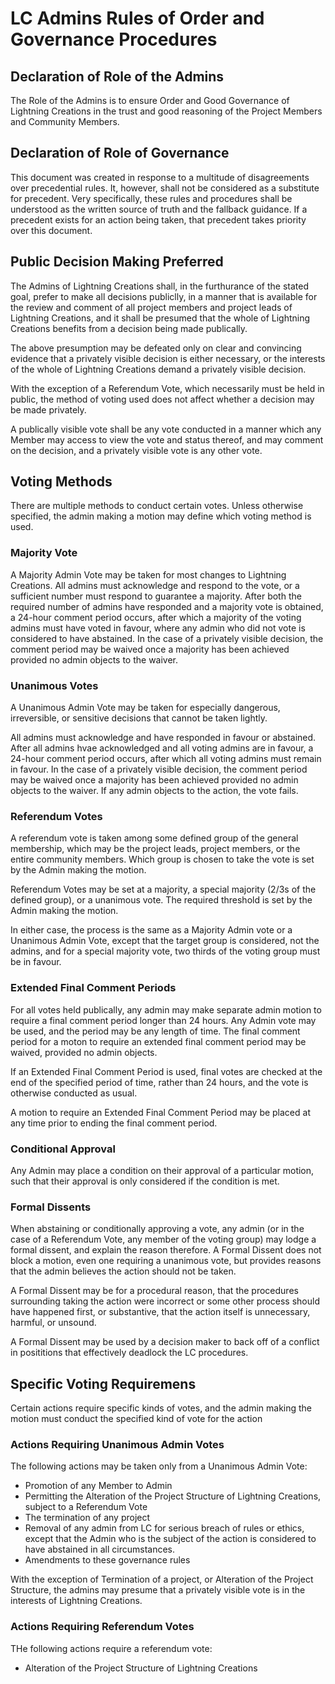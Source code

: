 # LC Admins Rules of Order and Governance Procedures

## Declaration of Role of the Admins

The Role of the Admins is to ensure Order and Good Governance of Lightning Creations in the trust and good reasoning of the Project Members and Community Members.

## Declaration of Role of Governance

This document was created in response to a multitude of disagreements over precedential rules. It, however, shall not be considered as a substitute for precedent. Very specifically, these rules and procedures shall be understood as the written source of truth and the fallback guidance. If a precedent exists for an action being taken, that precedent takes priority over this document.

## Public Decision Making Preferred

The Admins of Lightning Creations shall, in the furthurance of the stated goal, prefer to make all decisions publiclly, in a manner that is available for the review and comment of all project members and project leads of Lightning Creations, and it shall be presumed that the whole of Lightning Creations benefits from a decision being made publically.

The above presumption may be defeated only on clear and convincing evidence that a privately visible decision is either necessary, or the interests of the whole of Lightning Creations demand a privately visible decision.

With the exception of a Referendum Vote, which necessarily must be held in public, the method of voting used does not affect whether a decision may be made privately.

A publically visible vote shall be any vote conducted in a manner which any Member may access to view the vote and status thereof, and may comment on the decision, and a privately visible vote is any other vote.

## Voting Methods

There are multiple methods to conduct certain votes. Unless otherwise specified, the admin making a motion may define which voting method is used.

### Majority Vote

A Majority Admin Vote may be taken for most changes to Lightning Creations. All admins must acknowledge and respond to the vote, or a sufficient number must respond to guarantee a majority. After both the required number of admins have responded and a majority vote is obtained, a 24-hour comment period occurs, after which a majority of the voting admins must have voted in favour, where any admin who did not vote is considered to have abstained.
In the case of a privately visible decision, the comment period may be waived once a majority has been achieved provided no admin objects to the waiver.


### Unanimous Votes

A Unanimous Admin Vote may be taken for especially dangerous, irreversible, or sensitive decisions that cannot be taken lightly. 

All admins must acknowledge and have responded in favour or abstained. After all admins hvae acknowledged and all voting admins are in favour, a 24-hour comment period occurs, after which all voting admins must remain in favour. 
In the case of a privately visible decision, the comment period may be waived once a majority has been achieved provided no admin objects to the waiver.
If any admin objects to the action, the vote fails. 

### Referendum Votes

A referendum vote is taken among some defined group of the general membership, which may be the project leads, project members, or the entire community members. Which group is chosen to take the vote is set by the Admin making the motion.

Referendum Votes may be set at a majority, a special majority (2/3s of the defined group), or a unanimous vote. The required threshold is set by the Admin making the motion.

In either case, the process is the same as a Majority Admin vote or a Unanimous Admin Vote, except that the target group is considered, not the admins, and for a special majority vote, two thirds of the voting group must be in favour. 

### Extended Final Comment Periods

For all votes held publically, any admin may make separate admin motion to require a final comment period longer than 24 hours. Any Admin vote may be used, and the period may be any length of time.
The final comment period for a moton to require an extended final comment period may be waived, provided no admin objects. 

If an Extended Final Comment Period is used, final votes are checked at the end of the specified period of time, rather than 24 hours, and the vote is otherwise conducted as usual. 

A motion to require an Extended Final Comment Period may be placed at any time prior to ending the final comment period. 

### Conditional Approval

Any Admin may place a condition on their approval of a particular motion, such that their approval is only considered if the condition is met. 

### Formal Dissents

When abstaining or conditionally approving a vote, any admin (or in the case of a Referendum Vote, any member of the voting group) may lodge a formal dissent, and explain the reason therefore. A Formal Dissent does not block a motion, even one requiring a unanimous vote, but provides reasons that the admin believes the action should not be taken. 

A Formal Dissent may be for a procedural reason, that the procedures surrounding taking the action were incorrect or some other process should have happened first, or substantive, that the action itself is unnecessary, harmful, or unsound. 

A Formal Dissent may be used by a decision maker to back off of a conflict in posititions that effectively deadlock the LC procedures. 


## Specific Voting Requiremens

Certain actions require specific kinds of votes, and the admin making the motion must conduct the specified kind of vote for the action

### Actions Requiring Unanimous Admin Votes

The following actions may be taken only from a Unanimous Admin Vote:
* Promotion of any Member to Admin
* Permitting the Alteration of the Project Structure of Lightning Creations, subject to a Referendum Vote
* The termination of any project
* Removal of any admin from LC for serious breach of rules or ethics, except that the Admin who is the subject of the action is considered to have abstained in all circumstances.
* Amendments to these governance rules

With the exception of Termination of a project, or Alteration of the Project Structure, the admins may presume that a privately visible vote is in the interests of Lightning Creations.

### Actions Requiring Referendum Votes

THe following actions require a referendum vote:
* Alteration of the Project Structure of Lightning Creations


